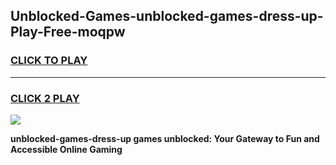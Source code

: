 
## Unblocked-Games-unblocked-games-dress-up-Play-Free-moqpw
<h3>
<a href="https://premium76.site?title=unblocked-games-dress-up&ref=23A">CLICK TO PLAY</a></h3>
<hr>

<h3>
<a href="https://premium76.site?title=unblocked-games-dress-up&ref=23A">CLICK 2 PLAY</a>
  
</h3>

<a href="https://premium76.site?title=unblocked-games-dress-up&ref=23A"><img src="https://clearcache.store/games.png"></a>


**unblocked-games-dress-up games unblocked: Your Gateway to Fun and Accessible Online Gaming**
